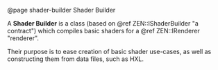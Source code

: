 @page shader-builder Shader Builder

A **Shader Builder** is a class (based on @ref ZEN::IShaderBuilder "a contract") which
compiles basic shaders for a @ref ZEN::IRenderer "renderer".

Their purpose is to ease creation of basic shader use-cases, as well as constructing
them from data files, such as HXL.
